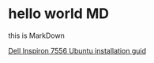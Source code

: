 
# hello world MD


this is MarkDown

[Dell Inspiron 7556 Ubuntu installation guid](dell-inspiron-7559-linux-guide)

